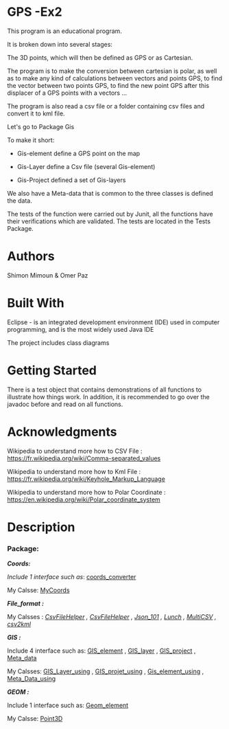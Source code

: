 
# GPS -Ex2

This program is an educational program.

It is broken down into several stages:

The 3D points, which will then be defined as GPS or as Cartesian.

The program is to make the conversion between cartesian is polar, as well as to make any kind of calculations between vectors and points GPS, to find the vector between two points GPS, to find the new point GPS after this displacer of a GPS points with a vectors ...

The program is also read a csv file or a folder containing csv files and convert it to kml file.

Let's go to Package Gis

To make it short:

- Gis-element define a GPS point on the map

- Gis-Layer define a Csv file (several Gis-element)

- Gis-Project defined a set of Gis-layers

We also have a Meta-data that is common to the three classes is defined the data.

The tests of the function were carried out by Junit, all the functions have their verifications which are validated. The tests are located in the Tests Package.

# Authors

Shimon Mimoun & Omer Paz 

# Built With

Eclipse - is an integrated development environment (IDE) used in computer programming, and is the most widely used Java IDE

The project includes class diagrams

# Getting Started

There is a test object that contains demonstrations of all functions to illustrate how things work. In addition, it is recommended to go over the javadoc before and read on all functions.

# Acknowledgments

Wikipedia to understand more how to CSV File :  https://fr.wikipedia.org/wiki/Comma-separated_values

Wikipedia to understand more how to Kml File :  https://fr.wikipedia.org/wiki/Keyhole_Markup_Language

Wikipedia to understand more how to Polar Coordinate :  https://en.wikipedia.org/wiki/Polar_coordinate_system

# Description

### Package:


***Coords:***

_Include 1 interface such as_:  [coords_converter](https://github.com/omerpaz1/GPS-Ex2/blob/master/OOP_EX2-EX4-master/OOP_EX2-Ex4/src/Coords/coords_converter.java "coords_converter.java")

My Calsse: [MyCoords](https://github.com/omerpaz1/GPS-Ex2/blob/master/OOP_EX2-EX4-master/OOP_EX2-Ex4/src/Coords/MyCoords.java "MyCoords.java")


***File_format :***

My Calsses : _[CsvFileHelper](https://github.com/omerpaz1/GPS-Ex2/blob/master/OOP_EX2-EX4-master/OOP_EX2-Ex4/src/File_format/CsvFileHelper.java "CsvFileHelper.java") , [CsvFileHelper](https://github.com/omerpaz1/GPS-Ex2/blob/master/OOP_EX2-EX4-master/OOP_EX2-Ex4/src/File_format/CsvFileHelper.java "CsvFileHelper.java") , [Json_101](https://github.com/omerpaz1/GPS-Ex2/blob/master/OOP_EX2-EX4-master/OOP_EX2-Ex4/src/File_format/Json_101.java "Json_101.java") , [Lunch](https://github.com/omerpaz1/GPS-Ex2/blob/master/OOP_EX2-EX4-master/OOP_EX2-Ex4/src/File_format/Lunch.java "Lunch.java") , [MultiCSV](https://github.com/omerpaz1/GPS-Ex2/blob/master/OOP_EX2-EX4-master/OOP_EX2-Ex4/src/File_format/MultiCSV.java "MultiCSV.java") , [csv2kml](https://github.com/omerpaz1/GPS-Ex2/blob/master/OOP_EX2-EX4-master/OOP_EX2-Ex4/src/File_format/csv2kml.java "csv2kml.java")_  


***GIS :***

Include 4 interface such as: [GIS_element](https://github.com/omerpaz1/GPS-Ex2/blob/master/OOP_EX2-EX4-master/OOP_EX2-Ex4/src/GIS/GIS_element.java "GIS_element.java") , [GIS_layer](https://github.com/omerpaz1/GPS-Ex2/blob/master/OOP_EX2-EX4-master/OOP_EX2-Ex4/src/GIS/GIS_layer.java "GIS_layer.java") , [GIS_project](https://github.com/omerpaz1/GPS-Ex2/blob/master/OOP_EX2-EX4-master/OOP_EX2-Ex4/src/GIS/GIS_project.java "GIS_project.java") , [Meta_data](https://github.com/omerpaz1/GPS-Ex2/blob/master/OOP_EX2-EX4-master/OOP_EX2-Ex4/src/GIS/Meta_data.java "Meta_data.java")

My Calsses: [GIS_Layer_using](https://github.com/omerpaz1/GPS-Ex2/blob/master/OOP_EX2-EX4-master/OOP_EX2-Ex4/src/GIS/GIS_Layer_using.java "GIS_Layer_using.java") , [GIS_projet_using](https://github.com/omerpaz1/GPS-Ex2/blob/master/OOP_EX2-EX4-master/OOP_EX2-Ex4/src/GIS/GIS_projet_using.java "GIS_projet_using.java") , [Gis_element_using](https://github.com/omerpaz1/GPS-Ex2/blob/master/OOP_EX2-EX4-master/OOP_EX2-Ex4/src/GIS/Gis_element_using.java "Gis_element_using.java") , [Meta_Data_using](https://github.com/omerpaz1/GPS-Ex2/blob/master/OOP_EX2-EX4-master/OOP_EX2-Ex4/src/GIS/Meta_Data_using.java "Meta_Data_using.java")


***GEOM :***


Include 1 interface such as: [Geom_element](https://github.com/omerpaz1/GPS-Ex2/blob/master/OOP_EX2-EX4-master/OOP_EX2-Ex4/src/Geom/Geom_element.java "Geom_element.java")

My Calsse: [Point3D](https://github.com/omerpaz1/GPS-Ex2/blob/master/OOP_EX2-EX4-master/OOP_EX2-Ex4/src/Geom/Point3D.java "Point3D.java")
